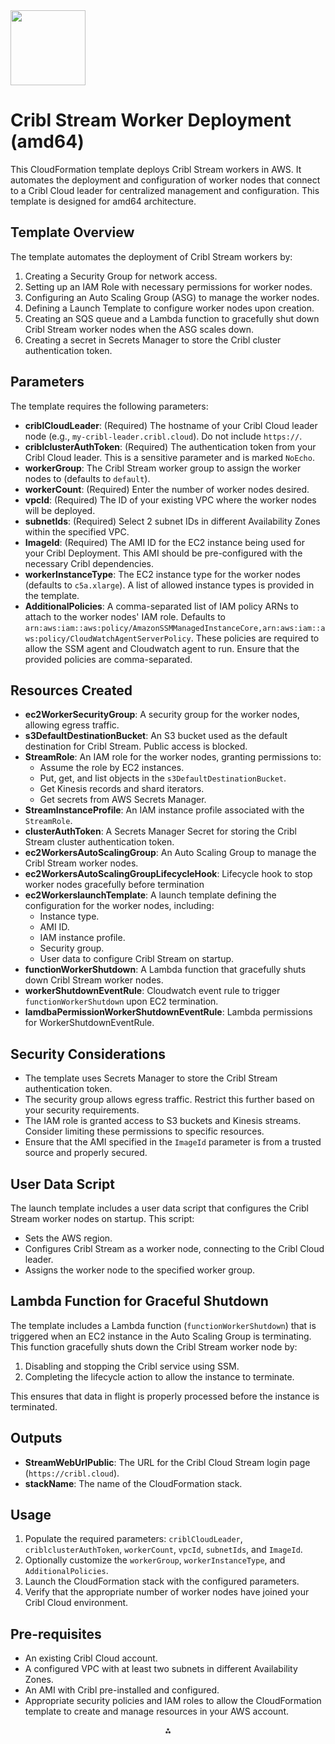 <img src="https://cribl-logo-marketplace.s3.us-east-1.amazonaws.com/Cribl-Cloud-Logo-2C-Black.png" class="logo" width="120"/>


# Cribl Stream Worker Deployment (amd64)

This CloudFormation template deploys Cribl Stream workers in AWS. It automates the deployment and configuration of worker nodes that connect to a Cribl Cloud leader for centralized management and configuration. This template is designed for amd64 architecture.

## Template Overview

The template automates the deployment of Cribl Stream workers by:

1. Creating a Security Group for network access.
2. Setting up an IAM Role with necessary permissions for worker nodes.
3. Configuring an Auto Scaling Group (ASG) to manage the worker nodes.
4. Defining a Launch Template to configure worker nodes upon creation.
5. Creating an SQS queue and a Lambda function to gracefully shut down Cribl Stream worker nodes when the ASG scales down.
6. Creating a secret in Secrets Manager to store the Cribl cluster authentication token.

## Parameters

The template requires the following parameters:

* **criblCloudLeader**: (Required) The hostname of your Cribl Cloud leader node (e.g., `my-cribl-leader.cribl.cloud`). Do not include `https://`.
* **criblclusterAuthToken**: (Required) The authentication token from your Cribl Cloud leader. This is a sensitive parameter and is marked `NoEcho`.
* **workerGroup**: The Cribl Stream worker group to assign the worker nodes to (defaults to `default`).
* **workerCount**: (Required) Enter the number of worker nodes desired.
* **vpcId**: (Required) The ID of your existing VPC where the worker nodes will be deployed.
* **subnetIds**: (Required) Select 2 subnet IDs in different Availability Zones within the specified VPC.
* **ImageId**: (Required) The AMI ID for the EC2 instance being used for your Cribl Deployment. This AMI should be pre-configured with the necessary Cribl dependencies.
* **workerInstanceType**: The EC2 instance type for the worker nodes (defaults to `c5a.xlarge`). A list of allowed instance types is provided in the template.
* **AdditionalPolicies**: A comma-separated list of IAM policy ARNs to attach to the worker nodes' IAM role. Defaults to `arn:aws:iam::aws:policy/AmazonSSMManagedInstanceCore,arn:aws:iam::aws:policy/CloudWatchAgentServerPolicy`. These policies are required to allow the SSM agent and Cloudwatch agent to run. Ensure that the provided policies are comma-separated.


## Resources Created

* **ec2WorkerSecurityGroup**: A security group for the worker nodes, allowing egress traffic.
* **s3DefaultDestinationBucket**: An S3 bucket used as the default destination for Cribl Stream. Public access is blocked.
* **StreamRole**: An IAM role for the worker nodes, granting permissions to:
    * Assume the role by EC2 instances.
    * Put, get, and list objects in the `s3DefaultDestinationBucket`.
    * Get Kinesis records and shard iterators.
    * Get secrets from AWS Secrets Manager.
* **StreamInstanceProfile**: An IAM instance profile associated with the `StreamRole`.
* **clusterAuthToken**: A Secrets Manager Secret for storing the Cribl Stream cluster authentication token.
* **ec2WorkersAutoScalingGroup**: An Auto Scaling Group to manage the Cribl Stream worker nodes.
* **ec2WorkersAutoScalingGroupLifecycleHook**: Lifecycle hook to stop worker nodes gracefully before termination
* **ec2WorkerslaunchTemplate**: A launch template defining the configuration for the worker nodes, including:
    * Instance type.
    * AMI ID.
    * IAM instance profile.
    * Security group.
    * User data to configure Cribl Stream on startup.
* **functionWorkerShutdown**: A Lambda function that gracefully shuts down Cribl Stream worker nodes.
* **workerShutdownEventRule**: Cloudwatch event rule to trigger `functionWorkerShutdown` upon EC2 termination.
* **lamdbaPermissionWorkerShutdownEventRule**: Lambda permissions for WorkerShutdownEventRule.


## Security Considerations

* The template uses Secrets Manager to store the Cribl Stream authentication token.
* The security group allows egress traffic. Restrict this further based on your security requirements.
* The IAM role is granted access to S3 buckets and Kinesis streams.  Consider limiting these permissions to specific resources.
* Ensure that the AMI specified in the `ImageId` parameter is from a trusted source and properly secured.


## User Data Script

The launch template includes a user data script that configures the Cribl Stream worker nodes on startup. This script:

* Sets the AWS region.
* Configures Cribl Stream as a worker node, connecting to the Cribl Cloud leader.
* Assigns the worker node to the specified worker group.


## Lambda Function for Graceful Shutdown

The template includes a Lambda function (`functionWorkerShutdown`) that is triggered when an EC2 instance in the Auto Scaling Group is terminating. This function gracefully shuts down the Cribl Stream worker node by:

1. Disabling and stopping the Cribl service using SSM.
2. Completing the lifecycle action to allow the instance to terminate.

This ensures that data in flight is properly processed before the instance is terminated.

## Outputs

* **StreamWebUrlPublic**: The URL for the Cribl Cloud Stream login page (`https://cribl.cloud`).
* **stackName**: The name of the CloudFormation stack.


## Usage

1. Populate the required parameters: `criblCloudLeader`, `criblclusterAuthToken`, `workerCount`, `vpcId`, `subnetIds`, and `ImageId`.
2. Optionally customize the `workerGroup`, `workerInstanceType`, and `AdditionalPolicies`.
3. Launch the CloudFormation stack with the configured parameters.
4. Verify that the appropriate number of worker nodes have joined your Cribl Cloud environment.

## Pre-requisites

* An existing Cribl Cloud account.
* A configured VPC with at least two subnets in different Availability Zones.
* An AMI with Cribl pre-installed and configured.
* Appropriate security policies and IAM roles to allow the CloudFormation template to create and manage resources in your AWS account.

<div style="text-align: center">⁂</div>

[^1]: https://ppl-ai-file-upload.s3.amazonaws.com/web/direct-files/11857645/fd6318c7-152b-4de9-a67b-97846c6a8917/free_x86_64_template.yaml

